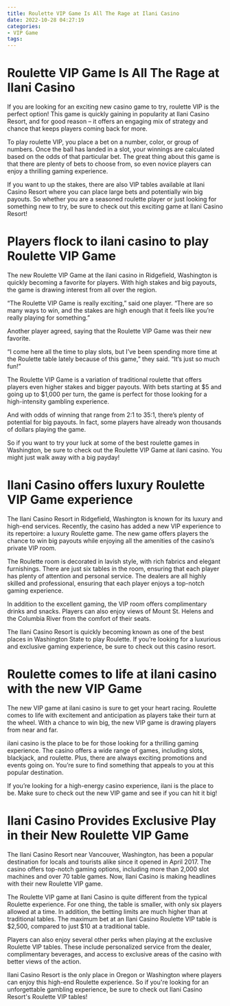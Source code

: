 ```yaml
---
title: Roulette VIP Game Is All The Rage at Ilani Casino
date: 2022-10-28 04:27:19
categories:
- VIP Game
tags:
---
```



#  Roulette VIP Game Is All The Rage at Ilani Casino

If you are looking for an exciting new casino game to try, roulette VIP is the perfect option! This game is quickly gaining in popularity at Ilani Casino Resort, and for good reason – it offers an engaging mix of strategy and chance that keeps players coming back for more.

To play roulette VIP, you place a bet on a number, color, or group of numbers. Once the ball has landed in a slot, your winnings are calculated based on the odds of that particular bet. The great thing about this game is that there are plenty of bets to choose from, so even novice players can enjoy a thrilling gaming experience.

If you want to up the stakes, there are also VIP tables available at Ilani Casino Resort where you can place large bets and potentially win big payouts. So whether you are a seasoned roulette player or just looking for something new to try, be sure to check out this exciting game at Ilani Casino Resort!

# Players flock to ilani casino to play Roulette VIP Game

The new Roulette VIP Game at the ilani casino in Ridgefield, Washington is quickly becoming a favorite for players. With high stakes and big payouts, the game is drawing interest from all over the region.

“The Roulette VIP Game is really exciting,” said one player. “There are so many ways to win, and the stakes are high enough that it feels like you’re really playing for something.”

Another player agreed, saying that the Roulette VIP Game was their new favorite.

“I come here all the time to play slots, but I’ve been spending more time at the Roulette table lately because of this game,” they said. “It’s just so much fun!”

The Roulette VIP Game is a variation of traditional roulette that offers players even higher stakes and bigger payouts. With bets starting at $5 and going up to $1,000 per turn, the game is perfect for those looking for a high-intensity gambling experience.

And with odds of winning that range from 2:1 to 35:1, there’s plenty of potential for big payouts. In fact, some players have already won thousands of dollars playing the game.

So if you want to try your luck at some of the best roulette games in Washington, be sure to check out the Roulette VIP Game at ilani casino. You might just walk away with a big payday!

# Ilani Casino offers luxury Roulette VIP Game experience 

The Ilani Casino Resort in Ridgefield, Washington is known for its luxury and high-end services. Recently, the casino has added a new VIP experience to its repertoire: a luxury Roulette game. The new game offers players the chance to win big payouts while enjoying all the amenities of the casino’s private VIP room.

The Roulette room is decorated in lavish style, with rich fabrics and elegant furnishings. There are just six tables in the room, ensuring that each player has plenty of attention and personal service. The dealers are all highly skilled and professional, ensuring that each player enjoys a top-notch gaming experience.

In addition to the excellent gaming, the VIP room offers complimentary drinks and snacks. Players can also enjoy views of Mount St. Helens and the Columbia River from the comfort of their seats.

The Ilani Casino Resort is quickly becoming known as one of the best places in Washington State to play Roulette. If you’re looking for a luxurious and exclusive gaming experience, be sure to check out this casino resort.

# Roulette comes to life at ilani casino with the new VIP Game 

The new VIP game at ilani casino is sure to get your heart racing. Roulette comes to life with excitement and anticipation as players take their turn at the wheel. With a chance to win big, the new VIP game is drawing players from near and far. 

ilani casino is the place to be for those looking for a thrilling gaming experience. The casino offers a wide range of games, including slots, blackjack, and roulette. Plus, there are always exciting promotions and events going on. You’re sure to find something that appeals to you at this popular destination. 

If you’re looking for a high-energy casino experience, ilani is the place to be. Make sure to check out the new VIP game and see if you can hit it big!

# Ilani Casino Provides Exclusive Play in their New Roulette VIP Game

The Ilani Casino Resort near Vancouver, Washington, has been a popular destination for locals and tourists alike since it opened in April 2017. The casino offers top-notch gaming options, including more than 2,000 slot machines and over 70 table games. Now, Ilani Casino is making headlines with their new Roulette VIP game.

The Roulette VIP game at Ilani Casino is quite different from the typical Roulette experience. For one thing, the table is smaller, with only six players allowed at a time. In addition, the betting limits are much higher than at traditional tables. The maximum bet at an Ilani Casino Roulette VIP table is $2,500, compared to just $10 at a traditional table.

Players can also enjoy several other perks when playing at the exclusive Roulette VIP tables. These include personalized service from the dealer, complimentary beverages, and access to exclusive areas of the casino with better views of the action.

Ilani Casino Resort is the only place in Oregon or Washington where players can enjoy this high-end Roulette experience. So if you're looking for an unforgettable gambling experience, be sure to check out Ilani Casino Resort's Roulette VIP tables!